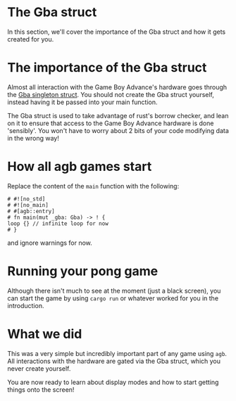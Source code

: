 # The Gba struct

In this section, we'll cover the importance of the Gba struct and how it gets created for you.

# The importance of the Gba struct

Almost all interaction with the Game Boy Advance's hardware goes through the [Gba singleton struct](https://docs.rs/agb/latest/agb/struct.Gba.html).
You should not create the Gba struct yourself, instead having it be passed into your main function.

The Gba struct is used to take advantage of rust's borrow checker, and lean on it to ensure that access to the Game Boy Advance hardware is done 'sensibly'.
You won't have to worry about 2 bits of your code modifying data in the wrong way!

# How all agb games start

Replace the content of the `main` function with the following:

```rust,ignore
# #![no_std]
# #![no_main]
# #[agb::entry]
# fn main(mut _gba: Gba) -> ! {
loop {} // infinite loop for now
# }
```

and ignore warnings for now.

# Running your pong game

Although there isn't much to see at the moment (just a black screen), you can start the game by using `cargo run` or whatever worked for you in the introduction.

# What we did

This was a very simple but incredibly important part of any game using `agb`.
All interactions with the hardware are gated via the Gba struct, which you never create yourself.

You are now ready to learn about display modes and how to start getting things onto the screen!